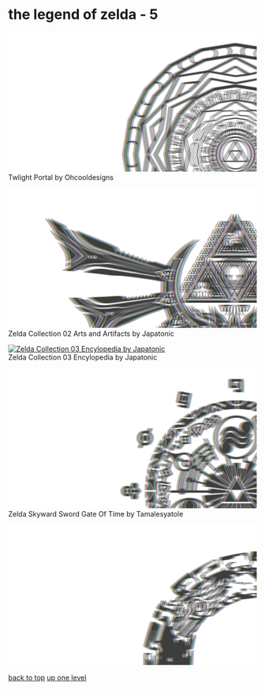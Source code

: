 # the legend of zelda - 5
[![Twlight Portal by Ohcooldesigns](https://raw.githubusercontent.com/buckmanc/wallpapers/main/terminal/chromatic%20aberration/big/the%20legend%20of%20zelda/twlight_portal_by_ohcooldesigns.png "Twlight Portal by Ohcooldesigns")](https://raw.githubusercontent.com/buckmanc/wallpapers/main/terminal/chromatic%20aberration/big/the%20legend%20of%20zelda/twlight_portal_by_ohcooldesigns.png)\
Twlight Portal by Ohcooldesigns

[![Zelda Collection 02 Arts and Artifacts by Japatonic](https://raw.githubusercontent.com/buckmanc/wallpapers/main/terminal/chromatic%20aberration/big/the%20legend%20of%20zelda/zelda_collection_02_arts_and_artifacts_by_japatonic.png "Zelda Collection 02 Arts and Artifacts by Japatonic")](https://raw.githubusercontent.com/buckmanc/wallpapers/main/terminal/chromatic%20aberration/big/the%20legend%20of%20zelda/zelda_collection_02_arts_and_artifacts_by_japatonic.png)\
Zelda Collection 02 Arts and Artifacts by Japatonic

[![Zelda Collection 03 Encylopedia by Japatonic](https://raw.githubusercontent.com/buckmanc/wallpapers/main/terminal/chromatic%20aberration/big/the%20legend%20of%20zelda/zelda_collection_03_encylopedia_by_japatonic.png "Zelda Collection 03 Encylopedia by Japatonic")](https://raw.githubusercontent.com/buckmanc/wallpapers/main/terminal/chromatic%20aberration/big/the%20legend%20of%20zelda/zelda_collection_03_encylopedia_by_japatonic.png)\
Zelda Collection 03 Encylopedia by Japatonic

[![Zelda Skyward Sword Gate Of Time by Tamalesyatole](https://raw.githubusercontent.com/buckmanc/wallpapers/main/terminal/chromatic%20aberration/big/the%20legend%20of%20zelda/zelda_skyward_sword_gate_of_time_by_tamalesyatole.png "Zelda Skyward Sword Gate Of Time by Tamalesyatole")](https://raw.githubusercontent.com/buckmanc/wallpapers/main/terminal/chromatic%20aberration/big/the%20legend%20of%20zelda/zelda_skyward_sword_gate_of_time_by_tamalesyatole.png)\
Zelda Skyward Sword Gate Of Time by Tamalesyatole

[![zelda_totk_ouroboros.png](https://raw.githubusercontent.com/buckmanc/wallpapers/main/terminal/chromatic%20aberration/big/the%20legend%20of%20zelda/zelda_totk_ouroboros.png "zelda_totk_ouroboros.png")](https://raw.githubusercontent.com/buckmanc/wallpapers/main/terminal/chromatic%20aberration/big/the%20legend%20of%20zelda/zelda_totk_ouroboros.png)



[back to top](#)
[up one level](/terminal/chromatic%20aberration/big/README.MD)
